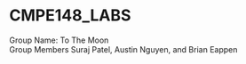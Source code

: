 # CMPE148_LABS
Group Name: To The Moon <br/>
Group Members Suraj Patel, Austin Nguyen, and Brian Eappen

